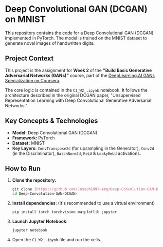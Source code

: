 # Deep Convolutional GAN (DCGAN) on MNIST

This repository contains the code for a Deep Convolutional GAN (DCGAN) implemented in PyTorch. The model is trained on the MNIST dataset to generate novel images of handwritten digits.

## Project Context

This project is the assignment for **Week 2** of the **"Build Basic Generative Adversarial Networks (GANs)"** course, part of the [DeepLearning.AI GANs Specialization on Coursera](https://www.coursera.org/specializations/generative-adversarial-networks-gans).

The core logic is contained in the `C1_W2_.ipynb` notebook. It follows the architecture described in the original DCGAN paper, "Unsupervised Representation Learning with Deep Convolutional Generative Adversarial Networks."

## Key Concepts & Technologies

* **Model:** Deep Convolutional GAN (DCGAN)
* **Framework:** PyTorch
* **Dataset:** MNIST
* **Key Layers:** `ConvTranspose2d` (for upsampling in the Generator), `Conv2d` (in the Discriminator), `BatchNorm2d`, `ReLU` & `LeakyReLU` activations.

## How to Run

1.  **Clone the repository:**
    ```bash
    git clone [https://github.com/Joseph1997-eng/Deep-Convolution-GAN-DCGAN-.git](https://github.com/Joseph1997-eng/Deep-Convolution-GAN-DCGAN-.git)
    cd Deep-Convolution-GAN-DCGAN-
    ```

2.  **Install dependencies:**
    (It's recommended to use a virtual environment)
    ```bash
    pip install torch torchvision matplotlib jupyter
    ```

3.  **Launch Jupyter Notebook:**
    ```bash
    jupyter notebook
    ```

4.  Open the `C1_W2_.ipynb` file and run the cells.
